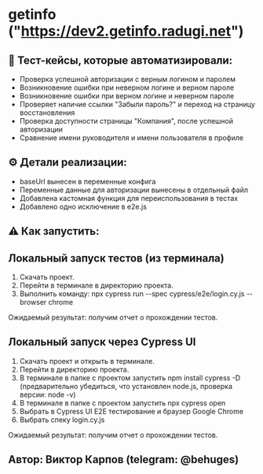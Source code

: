 # getinfo ("https://dev2.getinfo.radugi.net")

## 📌 Тест-кейсы, которые автоматизировали:
- Проверка успешной авторизации с верным логином и паролем
- Возникновение ошибки при неверном логине и верном пароле
- Возникновение ошибки при верном логине и неверном пароле
- Проверяет наличие ссылки "Забыли пароль?" и переход на страницу восстановления
- Проверка доступности страницы "Компания", после успешной авторизации 
- Сравнение имени руководителя и имени пользователя в профиле

## ⚙️ Детали реализации:
- baseUrl вынесен в переменные конфига
- Переменные данные для авторизации вынесены в отдельный файл
- Добавлена кастомная функция для переиспользования в тестах
- Добавлено одно исключение в e2e.js 

## ⚠️ Как запустить:

## Локальный запуск тестов (из терминала)
1. Скачать проект.
2. Перейти в терминале в директорию проекта.
3. Выполнить команду: npx cypress run --spec cypress/e2e/login.cy.js --browser chrome 

Ожидаемый результат: получим отчет о прохождении тестов.

## Локальный запуск через Cypress UI
1. Скачать проект и открыть в терминале.
2. Перейти в директорию проекта.
3. В терминале в папке с проектом запустить npm install cypress -D (предварительно убедиться, что установлен node.js, проверка версии: node -v)
4. В терминале в папке с проектом запустить npx cypress open
5. Выбрать в Cypress UI E2E тестирование и браузер Google Chrome
6. Выбрать спеку login.cy.js

Ожидаемый результат: получим отчет о прохождении тестов.

## Автор: Виктор Карпов (telegram: @behuges)


